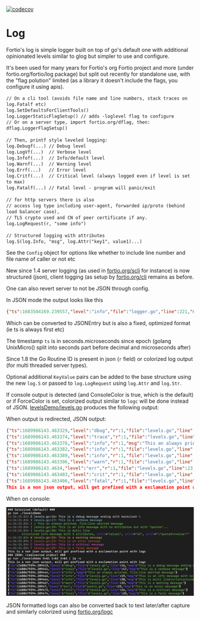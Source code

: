 [![codecov](https://codecov.io/github/fortio/log/branch/main/graph/badge.svg?token=LONYZDFQ7C)](https://codecov.io/github/fortio/log)

# Log

Fortio's log is simple logger built on top of go's default one with
additional opinionated levels similar to glog but simpler to use and configure.

It's been used for many years for Fortio's org Fortio project and more (under fortio.org/fortio/log package) but split out recently for standalone use, with the "flag polution" limited (as a library it doesn't include the flags, you configure it using apis).

```golang
// On a cli tool (avoids file name and line numbers, stack traces on log.Fatalf etc)
log.SetDefaultsForClientTools()
log.LoggerStaticFlagSetup() // adds -loglevel flag to configure
// Or on a server type, import fortio.org/dflag, then:
dflag.LoggerFlagSetup()

// Then, printf style leveled logging:
log.Debugf(...) // Debug level
log.LogVf(...)  // Verbose level
log.Infof(...)  // Info/default level
log.Warnf(...)  // Warning level
log.Errf(...)   // Error level
log.Critf(...)  // Critical level (always logged even if level is set to max)
log.Fatalf(...) // Fatal level - program will panic/exit

// for http servers there is also
// access log type including user-agent, forwarded ip/proto (behind load balancer case),
// TLS crypto used and CN of peer certificate if any.
log.LogRequest(r, "some info")

// Structured logging with attributes
log.S(log.Info, "msg", log.Attr("key1", value1)...)
```

See the `Config` object for options like whether to include line number and file name of caller or not etc

New since 1.4 server logging (as used in [fortio.org/scli](https://pkg.go.dev/fortio.org/scli#ServerMain) for instance) is now structured (json), client logging (as setup by [fortio.org/cli](https://pkg.go.dev/fortio.org/scli#ServerMain) remains as before.

One can also revert server to not be JSON through config.

In JSON mode the output looks like this
```json
{"ts":1683504169.239557,"level":"info","file":"logger.go","line":221,"msg":"Log level is now 1 Verbose (was 2 Info"}
```
Which can be converted to JSONEntry but is also a fixed, optimized format (ie ts is always first etc)

The timestamp `ts` is in seconds.microseconds since epoch (golang UnixMicro() split into seconds part before decimal and microseconds after)

Since 1.8 the Go Routine ID is present in json (`r` field) or colorized log output (for multi threaded server types).

Optional additional `KeyValue` pairs can be added to the base structure using the new `log.S` or passed to `log.LogRequest` using `log.Attr` and `log.Str`.

If console output is detected (and ConsoleColor is true, which is the default) or if ForceColor is set, colorized output similar to `logc` will be done instead of JSON. [levelsDemo/levels.go](levelsDemo/levels.go) produces the following output:

When output is redirected, JSON output:
```json
{"ts":1689986143.463329,"level":"dbug","r":1,"file":"levels.go","line":16,"msg":"This is a debug message ending with backslash \\"}
{"ts":1689986143.463374,"level":"trace","r":1,"file":"levels.go","line":17,"msg":"This is a verbose message"}
{"ts":1689986143.463378,"level":"info","r":1,"msg":"This an always printed, file:line omitted message"}
{"ts":1689986143.463382,"level":"info","r":1,"file":"levels.go","line":19,"msg":"This is an info message with no attributes but with \"quotes\"..."}
{"ts":1689986143.463389,"level":"info","r":1,"file":"levels.go","line":20,"msg":"This is multi line\n\tstructured info message with 3 attributes","attr1":"value1","attr2":"42","attr3":"\"quoted\nvalue\""}
{"ts":1689986143.463396,"level":"warn","r":1,"file":"levels.go","line":22,"msg":"This is a warning message"}
{"ts":1689986143.4634,"level":"err","r":1,"file":"levels.go","line":23,"msg":"This is an error message"}
{"ts":1689986143.463403,"level":"crit","r":1,"file":"levels.go","line":24,"msg":"This is a critical message"}
{"ts":1689986143.463406,"level":"fatal","r":1,"file":"levels.go","line":25,"msg":"This is a fatal message"}
This is a non json output, will get prefixed with a exclamation point with logc
```

When on console:

<!-- run make screenshot and capture screen area to update this -->
![Example console color output](color.png)

JSON formatted logs can also be converted back to text later/after capture and similarly colorized using [fortio.org/logc](https://github.com/fortio/logc#logc)
